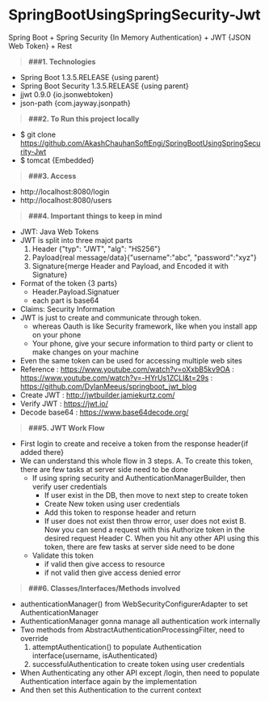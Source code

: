# SpringBootUsingSpringSecurity-Jwt
Spring Boot + Spring Security {In Memory Authentication} + JWT {JSON Web Token} + Rest

> **###1. Technologies**
* Spring Boot 1.3.5.RELEASE {using parent}
* Spring Boot Security 1.3.5.RELEASE {using parent}
* jjwt 0.9.0 {io.jsonwebtoken}
* json-path {com.jayway.jsonpath}

> **###2. To Run this project locally**
* $ git clone https://github.com/AkashChauhanSoftEngi/SpringBootUsingSpringSecurity-Jwt
* $ tomcat {Embedded}

> **###3.  Access** 
* http://localhost:8080/login
* http://localhost:8080/users

> **###4. Important things to keep in mind**
* JWT: Java Web Tokens
* JWT is split into three majot parts
  1. Header {"typ": "JWT", "alg": "HS256"}
  2. Payload{real message/data}{"username":"abc", "password":"xyz"}
  3. Signature{merge Header and Payload, and Encoded it with Signature}
* Format of the token {3 parts}
  - Header.Payload.Signatuer
  - each part is base64
* Claims: Security Information
* JWT is just to create and communicate through token.
  - whereas Oauth is like Security framework, like when you install app on your phone
  - Your phone, give your secure information to third party or client to make changes on your machine
* Even the same token can be used for accessing multiple web sites
* Reference		: https://www.youtube.com/watch?v=oXxbB5kv9OA
			: https://www.youtube.com/watch?v=-HYrUs1ZCLI&t=29s
			: https://github.com/DylanMeeus/springboot_jwt_blog
* Create JWT	  	: http://jwtbuilder.jamiekurtz.com/
* Verify JWT	  	: https://jwt.io/
* Decode base64 	: https://www.base64decode.org/

> **###5. JWT Work Flow**
* First login to create and receive a token from the response header{if added there}
* We can understand this whole flow in 3 steps.
  A. To create this token, there are few tasks at server side need to be done
   	- If using spring security and AuthenticationManagerBuilder, then verify user credentials
    	- If user exist in the DB, then move to next step to create token
    	- Create New token using user credentials
    	- Add this token to response header and return
    	- If user does not exist then throw error, user does not exist
  B. Now you can send a request with this Authorize token in the desired request Header
  C. When you hit any other API using this token, there are few tasks at server side need to be done
  	- Validate this token
    	- if valid then give access to resource
    	- if not valid then give access denied error
  
> **###6. Classes/Interfaces/Methods involved**
* authenticationManager() from WebSecurityConfigurerAdapter to set AuthenticationManager
* AuthenticationManager gonna manage all authentication work internally
* Two methods from AbstractAuthenticationProcessingFilter, need to override
	1. attemptAuthentication() to populate Authentication interface{username, isAuthenticated}
   	2. successfulAuthentication to create token using user credentials
* When Authenticating any other API except /login, then need to populate Authentication interface again by the implementation
* And then set this Authentication to the current context

